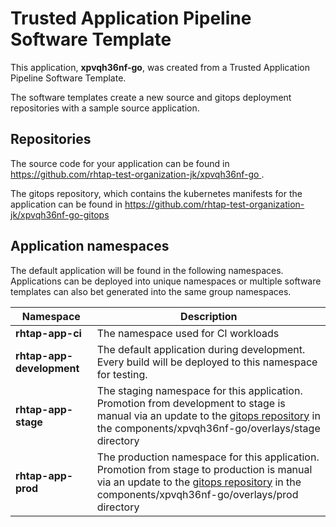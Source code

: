 # Trusted Application Pipeline Software Template

This application, **xpvqh36nf-go**, was created from a Trusted Application Pipeline Software Template.

The software templates create a new source and gitops deployment repositories with a sample source application. 

## Repositories

The source code for your application can be found in [https://github.com/rhtap-test-organization-jk/xpvqh36nf-go ](https://github.com/rhtap-test-organization-jk/xpvqh36nf-go ).
 
The gitops repository, which contains the kubernetes manifests for the application can be found in 
[https://github.com/rhtap-test-organization-jk/xpvqh36nf-go-gitops ](https://github.com/rhtap-test-organization-jk/xpvqh36nf-go-gitops ) 

## Application namespaces 

The default application will be found in the following namespaces. Applications can be deployed into unique namespaces or multiple software templates can also bet generated into the same group namespaces.  

|  Namespace   |  Description   |  
| -------- | -------- |
| **rhtap-app-ci** | The namespace used for CI workloads |
| **rhtap-app-development** | The default application during development. Every build will be deployed to this namespace for testing. |
| **rhtap-app-stage** | The staging namespace for this application. Promotion from development to stage is manual via an update to the [gitops repository](https://github.com/rhtap-test-organization-jk/xpvqh36nf-go-gitops ) in the components/xpvqh36nf-go/overlays/stage directory |
| **rhtap-app-prod** | The production namespace for this application. Promotion from stage to production is manual via an update to the [gitops repository](https://github.com/rhtap-test-organization-jk/xpvqh36nf-go-gitops ) in the components/xpvqh36nf-go/overlays/prod directory |